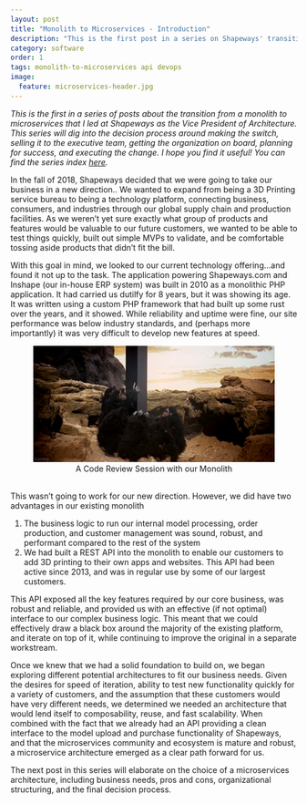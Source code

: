 ```yaml
---
layout: post
title: "Monolith to Microservices - Introduction"
description: "This is the first post in a series on Shapeways' transition from a monolith to microservices."
category: software
order: 1
tags: monolith-to-microservices api devops
image:
  feature: microservices-header.jpg
---
```

<div style="font-size: 6;"><i>This is the first in a series of posts about the transition from a monolith to microservices that I led at Shapeways as the Vice President of Architecture. This series will dig into the decision process around making the switch, selling it to the executive team, getting the organization on board, planning for success, and executing the change. I hope you find it useful!  You can find the series index <a href="/monolith-to-microservices">here</a>.</i></div>

In the fall of 2018, Shapeways decided that we were going to take our business in a new direction..  We wanted to expand from being a 3D Printing service bureau to being a technology platform, connecting business, consumers, and industries through our global supply chain and production facilities. As we weren’t yet sure exactly what group of products and features would be valuable to our future customers, we wanted to be able to test things quickly, built out simple MVPs to validate, and be comfortable tossing aside products that didn’t fit the bill.

With this goal in mind, we looked to our current technology offering...and found it not up to the task.  The application powering Shapeways.com and Inshape (our in-house ERP system) was built in 2010 as a monolithic PHP application.  It had carried us dutilfy for 8 years, but it was showing its age.  It was written using a custom PHP framework that had built up some rust over the years, and it showed.  While reliability and uptime were fine, our site performance was below industry standards, and (perhaps more importantly) it was very difficult to develop new features at speed. 
<br>
<figure>
  <center>
      <img src="/assets/img/microservices-intro/monolith.gif" />
      <figcaption>A Code Review Session with our Monolith</figcaption>
  </center>
</figure>
<br>
This wasn’t going to work for our new direction.  However, we did have two advantages in our existing monolith 

 1. The business logic to run our internal model processing, order production, and customer management was sound, robust, and performant compared to the rest of the system
 1. We had built a REST API into the monolith to enable our customers to add 3D printing to their own apps and websites.  This API had been active since 2013, and was in regular use by some of our largest customers. 

This API exposed all the key features required by our core business, was robust and reliable, and provided us with an effective (if not optimal) interface to our complex business logic. This meant that we could effectively draw a black box around the majority of the existing platform, and iterate on top of it, while continuing to improve the original in a separate workstream.

Once we knew that we had a solid foundation to build on, we began exploring different potential architectures to fit our business needs. Given the desires for speed of iteration, ability to test new functionality quickly for a variety of customers, and the assumption that these customers would have very different needs, we determined we needed an architecture that would lend itself to composability, reuse, and fast scalability.  When combined with the fact that we already had an API providing a clean interface to the model upload and purchase functionality of Shapeways, and that the microservices community and ecosystem is mature and robust, a microservice architecture emerged as a clear path forward for us. 

The next post in this series will elaborate on the choice of a microservices architecture, including business needs, pros and cons, organizational structuring, and the final decision process. 

